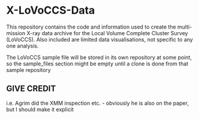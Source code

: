 # X-LoVoCCS-Data
This repository contains the code and information used to create the multi-mission X-ray data archive for the Local Volume Complete Cluster Survey (LoVoCCS). Also included are limited data visualisations, not specific to any one analysis.

The LoVoCCS sample file will be stored in its own repository at some point, so the sample_files section might be empty until a clone is done from that sample repository


## GIVE CREDIT
i.e. Agrim did the XMM inspection etc. - obviously he is also on the paper, but I should make it explicit